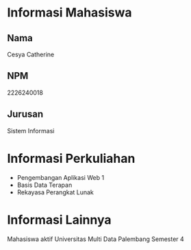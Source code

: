 # Informasi Mahasiswa

## Nama
Cesya Catherine

## NPM
2226240018

## Jurusan
Sistem Informasi

# Informasi Perkuliahan

* Pengembangan Aplikasi Web 1
* Basis Data Terapan
* Rekayasa Perangkat Lunak

# Informasi Lainnya

Mahasiswa aktif Universitas Multi Data Palembang Semester 4
